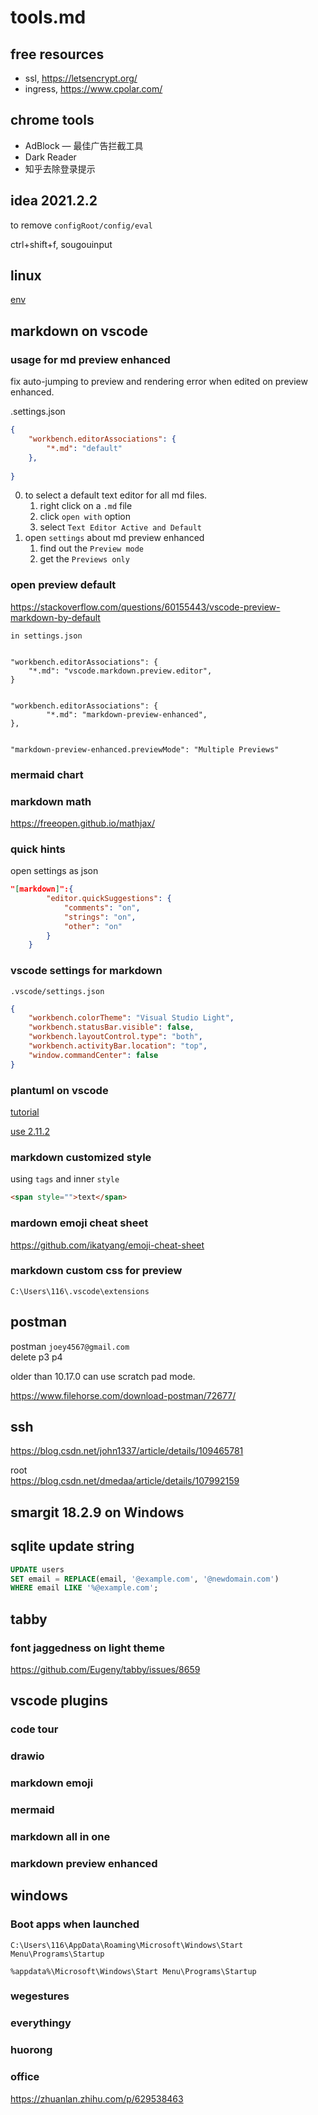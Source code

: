 # tools.md

## free resources

- ssl, <https://letsencrypt.org/>
- ingress, <https://www.cpolar.com/>

## chrome tools

- AdBlock — 最佳广告拦截工具
- Dark Reader
- 知乎去除登录提示


## idea 2021.2.2 

to remove `configRoot/config/eval`

ctrl+shift+f, sougouinput

## linux

[env](https://blog.csdn.net/weixin_36296538/article/details/83044639)

## markdown on vscode

### usage for md preview enhanced

fix auto-jumping to preview and rendering error when edited on preview enhanced.

.settings.json
```json
{
    "workbench.editorAssociations": {
        "*.md": "default"
    },
  
}
```

0. to select a default text editor for all md files. 
   1. right click on a `.md` file
   2. click `open with` option
   3. select `Text Editor Active and Default`
1. open `settings` about md preview enhanced
   1. find out the `Preview mode`
   2. get the `Previews only`

### open preview default 

https://stackoverflow.com/questions/60155443/vscode-preview-markdown-by-default

`in settings.json`
```

"workbench.editorAssociations": {   
    "*.md": "vscode.markdown.preview.editor",
}


"workbench.editorAssociations": {
        "*.md": "markdown-preview-enhanced",
},


"markdown-preview-enhanced.previewMode": "Multiple Previews"
```




### mermaid chart

### markdown math

<https://freeopen.github.io/mathjax/>

### quick hints

open settings as json
```json
"[markdown]":{
        "editor.quickSuggestions": {
            "comments": "on",
            "strings": "on",
            "other": "on"
        }
    }
```

### vscode settings for markdown 

`.vscode/settings.json`

```json
{
    "workbench.colorTheme": "Visual Studio Light",
    "workbench.statusBar.visible": false,
    "workbench.layoutControl.type": "both",
    "workbench.activityBar.location": "top",
    "window.commandCenter": false
}
```


### plantuml on vscode

[tutorial](https://github.com/sxgic/plantumlforvscode/blob/master/%E5%A6%82%E4%BD%95%E5%9C%A8vscode%E4%B8%AD%E4%BD%BF%E7%94%A8PlantUML%E7%94%BBUML%E5%9B%BE.md#42-vscode-%E4%B8%AD%E5%AE%89%E8%A3%85-plantuml)

[use 2.11.2](https://github.com/qjebbs/vscode-plantuml/issues/255)

### markdown customized style

using `tags` and inner `style`
```html
<span style="">text</span>
```

### mardown emoji cheat sheet

<https://github.com/ikatyang/emoji-cheat-sheet>


### markdown custom css for preview

`C:\Users\116\.vscode\extensions`

## postman 

postman `joey4567@gmail.com`  
delete p3 p4


older than 10.17.0 can use scratch pad mode.

https://www.filehorse.com/download-postman/72677/


## ssh 

<https://blog.csdn.net/john1337/article/details/109465781>

root  
<https://blog.csdn.net/dmedaa/article/details/107992159>

## smargit 18.2.9 on Windows 

## sqlite update string

```sql
UPDATE users
SET email = REPLACE(email, '@example.com', '@newdomain.com')
WHERE email LIKE '%@example.com';
```

## tabby

### font jaggedness on light theme

<https://github.com/Eugeny/tabby/issues/8659>

## vscode plugins

### code tour

### drawio

### markdown emoji

### mermaid

### markdown all in one

### markdown preview enhanced 


## windows

### Boot apps when launched

`C:\Users\116\AppData\Roaming\Microsoft\Windows\Start Menu\Programs\Startup`

`%appdata%\Microsoft\Windows\Start Menu\Programs\Startup`

### wegestures

### everythingy

### huorong

### office 

https://zhuanlan.zhihu.com/p/629538463
